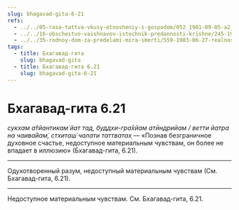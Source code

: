 ```yaml
---
slug: bhagavad-gita-6-21
refs:
  - ../../05-rasa-tattva-vkusy-otnosheniy-s-gospodom/052_1981-09-05-a2_sridharmj_predstaviteli_raznyh_ras_pochitajut_drug_druga.md
  - ../../16-obschestvo-vaishnavov-istochnik-predannosti-krishne/245-1982-01-04-c-obshhenie-s-vajshnavami-daruet-podlinnoe-vospriyatie-bozhestva.md
  - ../../35-rodnoy-dom-za-predelami-mira-smerti/559-1983-06-27-realnost-very-za-predelami-mira-smerti.md
tags:
  - title: Бхагавад-гита
    slug: bhagavad-gita
  - title: Бхагавад-гита 6.21
    slug: bhagavad-gita-6-21
---
```


# Бхагавад-гита 6.21

*сукхам а̄тйантикам̇ йат тад, буддхи-гра̄хйам атӣндрийам / ветти йатра на чаива̄йам̇, стхиташ́ чалати таттватах̣* — «Познав безграничное духовное счастье, недоступное материальным чувствам, он более не впадает в иллюзию» (Бхагавад-гита, 6.21).

---

Одухотворенный разум, недоступный материальным чувствам (См. Бхагавад-гита, 6.21).

---

Недоступное материальным чувствам. См. Бхагавад-гита, 6.21.
